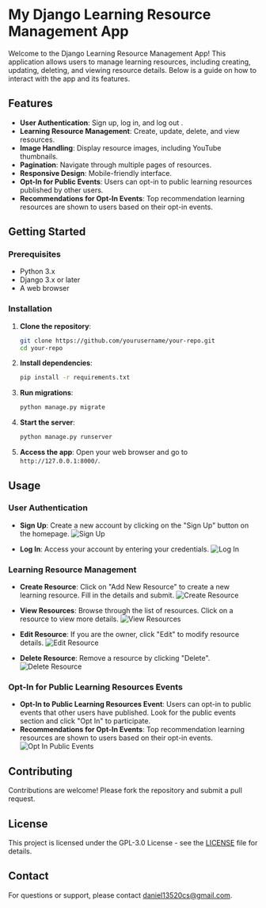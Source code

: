 # My Django Learning Resource Management App

Welcome to the Django Learning Resource Management App! This application allows users to manage learning resources, including creating, updating, deleting, and viewing resource details. Below is a guide on how to interact with the app and its features.

## Features

- **User Authentication**: Sign up, log in, and log out .
- **Learning Resource Management**: Create, update, delete, and view resources.
- **Image Handling**: Display resource images, including YouTube thumbnails.
- **Pagination**: Navigate through multiple pages of resources.
- **Responsive Design**: Mobile-friendly interface.
- **Opt-In for Public Events**: Users can opt-in to public learning resources published by other users.
- **Recommendations for Opt-In Events**: Top recommendation learning resources are shown to users based on their opt-in events.

## Getting Started

### Prerequisites

- Python 3.x
- Django 3.x or later
- A web browser

### Installation

1. **Clone the repository**:
   ```bash
   git clone https://github.com/yourusername/your-repo.git
   cd your-repo
   ```

2. **Install dependencies**:
   ```bash
   pip install -r requirements.txt
   ```

3. **Run migrations**:
   ```bash
   python manage.py migrate
   ```

4. **Start the server**:
   ```bash
   python manage.py runserver
   ```

5. **Access the app**:
   Open your web browser and go to `http://127.0.0.1:8000/`.


## Usage

### User Authentication

- **Sign Up**: Create a new account by clicking on the "Sign Up" button on the homepage.
  ![Sign Up](documentation/signup-image.png)

- **Log In**: Access your account by entering your credentials.
  ![Log In](documentation/login-image.png)

### Learning Resource Management

- **Create Resource**: Click on "Add New Resource" to create a new learning resource. Fill in the details and submit.
  ![Create Resource](documentation/create-resource-image.png)

- **View Resources**: Browse through the list of resources. Click on a resource to view more details.
  ![View Resources](documentation/view-resources-image.png)

- **Edit Resource**: If you are the owner, click "Edit" to modify resource details.
  ![Edit Resource](documentation/edit-resource-image.png)

- **Delete Resource**: Remove a resource by clicking "Delete".
  ![Delete Resource](documentation/delete-resource-image.png)

### Opt-In for Public Learning Resources Events

- **Opt-In to Public Learning Resources Event**: Users can opt-in to public events that other users have published. Look for the public events section and click "Opt In" to participate.
- **Recommendations for Opt-In Events**: Top recommendation learning resources are shown to users based on their opt-in events.
  ![Opt In Public Events](documentation/opt-in-public-events-image.png)


## Contributing

Contributions are welcome! Please fork the repository and submit a pull request.

## License

This project is licensed under the GPL-3.0 License - see the [LICENSE](LICENSE) file for details.

## Contact

For questions or support, please contact [daniel13520cs@gmail.com](mailto:your-email@example.com).
